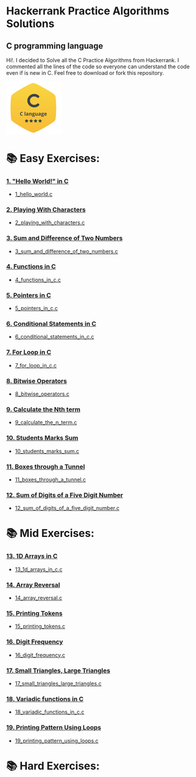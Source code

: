 # Hackerrank Practice Algorithms Solutions
## C programming language
Hi!. I decided to Solve all the C Practice Algorithms from Hackerrank. I commented all the lines of the code so everyone can understand the code even if is new in C.
Feel free to download or fork this repository.

<img src="./icon.png" width="150px">

# 📚 Easy Exercises:
### [1. "Hello World!" in C](https://www.hackerrank.com/challenges/hello-world-c/problem)
- [1_hello_world.c](./01_hello_world.c)

### [2. Playing With Characters](https://www.hackerrank.com/challenges/playing-with-characters/problem)
- [2_playing_with_characters.c](./02_playing_with_characters.c)

### [3. Sum and Difference of Two Numbers](https://www.hackerrank.com/challenges/sum-numbers-c/problem)
-  [3_sum_and_difference_of_two_numbers.c](./03_sum_and_difference_of_two_numbers.c)

### [4. Functions in C](https://www.hackerrank.com/challenges/functions-in-c/problem)
- [4_functions_in_c.c](./04_functions_in_c.c)

### [5. Pointers in C](https://www.hackerrank.com/challenges/pointer-in-c/problem)
- [5_pointers_in_c.c](./05_pointers_in_c.c)

### [6. Conditional Statements in C](https://www.hackerrank.com/challenges/conditional-statements-in-c/problem)
- [6_conditional_statements_in_c.c](./06_conditional_statements_in_c.c)

### [7. For Loop in C](https://www.hackerrank.com/challenges/for-loop-in-c/problem)
- [7_for_loop_in_c.c](./07_for_loop_in_c.c)

### [8. Bitwise Operators](https://www.hackerrank.com/challenges/bitwise-operators-in-c/problem)
- [8_bitwise_operators.c](./08_bitwise_operators.c)

### [9. Calculate the Nth term](https://www.hackerrank.com/challenges/recursion-in-c/problem)
- [9_calculate_the_n_term.c](./09_calculate_the_n_term.c)

### [10. Students Marks Sum](https://www.hackerrank.com/challenges/students-marks-sum/problem)
- [10_students_marks_sum.c](./10_students_marks_sum.c)

### [11. Boxes through a Tunnel](https://www.hackerrank.com/challenges/too-high-boxes/problem)
- [11_boxes_through_a_tunnel.c](./11_boxes_through_a_tunnel.c)

### [12. Sum of Digits of a Five Digit Number](https://www.hackerrank.com/challenges/sum-of-digits-of-a-five-digit-number/problem)
- [12_sum_of_digits_of_a_five_digit_number.c](./12_sum_of_digits_of_a_five_digit_number.c)

# 📚 Mid Exercises:
### [13. 1D Arrays in C](https://www.hackerrank.com/challenges/1d-arrays-in-c/problem)
- [13_1d_arrays_in_c.c](./13_1d_arrays_in_c.c)

### [14. Array Reversal](https://www.hackerrank.com/challenges/reverse-array-c/problem)
- [14_array_reversal.c](./14_array_reversal.c)

### [15. Printing Tokens](https://www.hackerrank.com/challenges/printing-tokens-/problem)
- [15_printing_tokens.c](./15_printing_tokens.c)

### [16. Digit Frequency](https://www.hackerrank.com/challenges/frequency-of-digits-1/problem)
- [16_digit_frequency.c](./16_digit_frequency.c)

### [17. Small Triangles, Large Triangles](https://www.hackerrank.com/challenges/small-triangles-large-triangles/problem)
- [17_small_triangles_large_triangles.c](./17_small_triangles_large_triangles.c)

### [18. Variadic functions in C](https://www.hackerrank.com/challenges/variadic-functions-in-c/problem)
- [18_variadic_functions_in_c.c](./18_variadic_functions_in_c.c)

### [19. Printing Pattern Using Loops](https://www.hackerrank.com/challenges/printing-pattern-2/problem)
- [19_printing_pattern_using_loops.c](./19_printing_pattern_using_loops.c)

# 📚 Hard Exercises:
